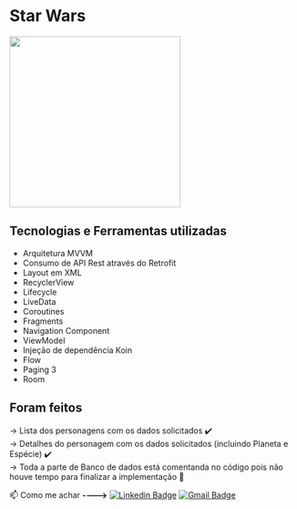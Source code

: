 # Star Wars

<img src="https://github.com/DEVenicio/StarWars/blob/master/StarWars.gif" width="300">



## Tecnologias e Ferramentas utilizadas

- Arquitetura MVVM
- Consumo de API Rest através do Retrofit
- Layout em XML
- RecyclerView
- Lifecycle
- LiveData
- Coroutines
- Fragments
- Navigation Component
- ViewModel
- Injeção de dependência Koin
- Flow
- Paging 3
- Room




## Foram feitos 
-> Lista dos personagens com os dados solicitados ✔️ <br>
-> Detalhes do personagem com os dados solicitados (incluindo Planeta e Espécie) ✔️ <br>
-> Toda a parte de Banco de dados está comentanda no código pois não houve tempo para finalizar a implementação 🚧


:mailbox: Como me achar **---->**   [![Linkedin Badge](https://img.shields.io/badge/-LinkedIn-blue?style=flat-square&logo=Linkedin&logoColor=white&link=https://www.linkedin.com/in/venicio-almeida/)](https://www.linkedin.com/in/venicio-almeida/)                                           [![Gmail Badge](https://img.shields.io/badge/-Gmail-c14438?style=flat-square&logo=Gmail&logoColor=white&link=mailto:engineer.venicio@gmail.com)](mailto:engineer.venicio@gmail.com)

